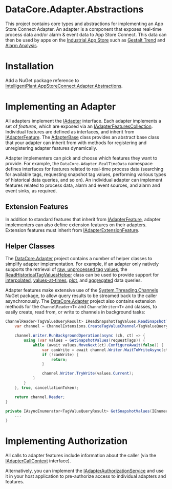 ﻿# DataCore.Adapter.Abstractions

This project contains core types and abstractions for implementing an App Store Connect Adapter. An adapter is a component that exposes real-time process data and/or alarm & event data to App Store Connect. This data can then be used by apps on the [Industrial App Store](https://appstore.intelligentplant.com) such as [Gestalt Trend](https://appstore.intelligentplant.com/Home/AppProfile?appId=3fbd54df59964243aa9cf4b3f04823f6) and [Alarm Analysis](https://appstore.intelligentplant.com/Home/AppProfile?appId=d2322b59ff334c97b49760e40000d28e).


# Installation

Add a NuGet package reference to [IntelligentPlant.AppStoreConnect.Adapter.Abstractions](https://www.nuget.org/packages/IntelligentPlant.AppStoreConnect.Adapter.Abstractions).


# Implementing an Adapter

All adapters implement the [IAdapter](./IAdapter.cs) interface. Each adapter implements a set of *features*, which are exposed via an [IAdapterFeaturesCollection](./IAdapterFeaturesCollection.cs). Individual features are defined as interfaces, and inherit from [IAdapterFeature](./IAdapterFeature.cs). The [AdapterBase](/src/DataCore.Adapter/AdapterBase.cs) class provides an abstract base class that your adapter can inherit from with methods for registering and unregistering adapter features dynamically.

Adapter implementers can pick and choose which features they want to provide. For example, the `DataCore.Adapter.RealTimeData` namespace defines interfaces for features related to real-time process data (searching for available tags, requesting snapshot tag values, performing various types of historical data queries, and so on). An individual adapter can implement features related to process data, alarm and event sources, and alarm and event sinks, as required.


## Extension Features

In addition to standard features that inherit from [IAdapterFeature](./IAdapterFeature.cs), adapter implementers can also define extension features on their adapters. Extension features must inherit from [IAdapterExtensionFeature](./IAdapterExtensionFeature.cs).


## Helper Classes

The [DataCore.Adapter](/src/DataCore.Adapter) project contains a number of helper classes to simplify adapter implementation. For example, if an adapter only natively supports the retrieval of [raw, unprocessed tag values](./RealTimeData/IReadRawTagValues.cs), the [ReadHistoricalTagValuesHelper](/src/DataCore.Adapter/DataSource/Utilities/ReadHistoricalTagValuesHelper.cs) class can be used to provide support for [interpolated](./RealTimeData/IReadInterpolatedTagValues.cs), [values-at-times](./RealTimeData/IReadTagValuesAtTimes.cs), [plot](./RealTimeData/IReadPlotTagValues.cs), and [aggregated](./RealTimeData/IReadProcessedTagValues.cs) data queries.

Adapter features make extensive use of the [System.Threading.Channels](https://www.nuget.org/packages/System.Threading.Channels/) NuGet package, to allow query results to be streamed back to the caller asynchronously. The [DataCore.Adapter](/src/DataCore.Adapter) project also contains extension methods for the `ChannelReader<T>` and `ChannelWriter<T>` and classes, to easily create, read from, or write to channels in background tasks:

```csharp
ChannelReader<TagValueQueryResult> IReadSnapshotTagValues.ReadSnapshotTagValues(IAdapterCallContext context, ReadSnapshotTagValuesRequest request, CancellationToken cancellationToken) {
    var channel = ChannelExtensions.CreateTagValueChannel<TagValueQueryResult>()

    channel.Writer.RunBackgroundOperation(async (ch, ct) => {
        using (var values = GetSnapshotValues(requestTags)) {
            while (await values.MoveNext(ct).ConfigureAwait(false)) {
                var canWrite = await channel.Writer.WaitToWriteAsync(ct).ConfigureAwait(false);
                if (!canWrite) {
                    return;
                }

                channel.Writer.TryWrite(values.Current);
            }
        }
    }, true, cancellationToken);

    return channel.Reader;
}

private IAsyncEnumerator<TagValueQueryResult> GetSnapshotValues(IEnumerable<string> tags) {
    ...
}
```

# Implementing Authorization

All calls to adapter features include information about the caller (via the [IAdapterCallContext](./IAdapterCallContext.cs) interface).

Alternatively, you can implement the [IAdapterAuthorizationService](./IAdapterAuthorizationService.cs) and use it in your host application to pre-authorize access to individual adapters and features.